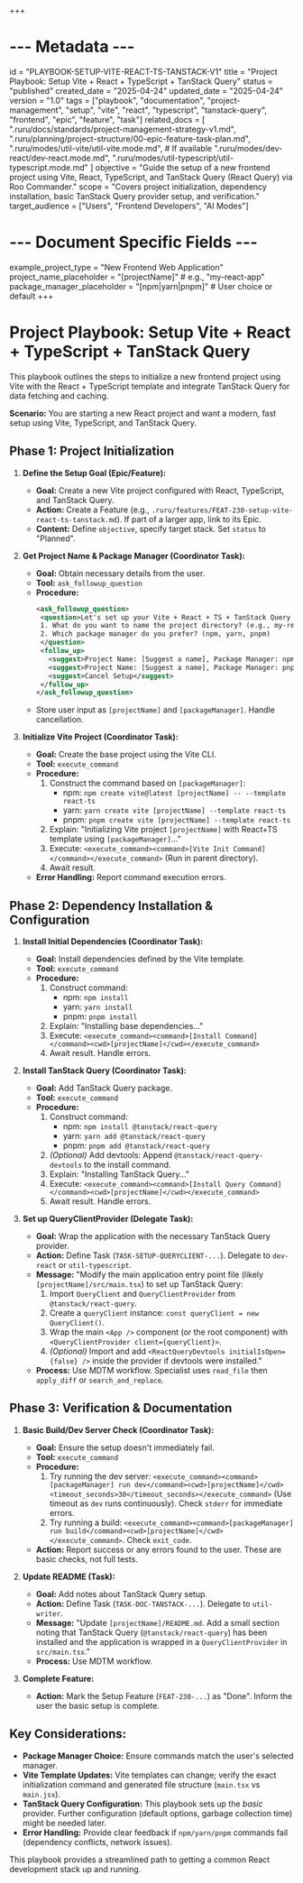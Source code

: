 +++
# --- Metadata ---
id = "PLAYBOOK-SETUP-VITE-REACT-TS-TANSTACK-V1"
title = "Project Playbook: Setup Vite + React + TypeScript + TanStack Query"
status = "published"
created_date = "2025-04-24"
updated_date = "2025-04-24"
version = "1.0"
tags = ["playbook", "documentation", "project-management", "setup", "vite", "react", "typescript", "tanstack-query", "frontend", "epic", "feature", "task"]
related_docs = [
    ".ruru/docs/standards/project-management-strategy-v1.md",
    ".ruru/planning/project-structure/00-epic-feature-task-plan.md",
    ".ruru/modes/util-vite/util-vite.mode.md", # If available
    ".ruru/modes/dev-react/dev-react.mode.md",
    ".ruru/modes/util-typescript/util-typescript.mode.md"
]
objective = "Guide the setup of a new frontend project using Vite, React, TypeScript, and TanStack Query (React Query) via Roo Commander."
scope = "Covers project initialization, dependency installation, basic TanStack Query provider setup, and verification."
target_audience = ["Users", "Frontend Developers", "AI Modes"]
# --- Document Specific Fields ---
example_project_type = "New Frontend Web Application"
project_name_placeholder = "[projectName]" # e.g., "my-react-app"
package_manager_placeholder = "[npm|yarn|pnpm]" # User choice or default
+++

# Project Playbook: Setup Vite + React + TypeScript + TanStack Query

This playbook outlines the steps to initialize a new frontend project using Vite with the React + TypeScript template and integrate TanStack Query for data fetching and caching.

**Scenario:** You are starting a new React project and want a modern, fast setup using Vite, TypeScript, and TanStack Query.

## Phase 1: Project Initialization

1.  **Define the Setup Goal (Epic/Feature):**
    *   **Goal:** Create a new Vite project configured with React, TypeScript, and TanStack Query.
    *   **Action:** Create a Feature (e.g., `.ruru/features/FEAT-230-setup-vite-react-ts-tanstack.md`). If part of a larger app, link to its Epic.
    *   **Content:** Define `objective`, specify target stack. Set `status` to "Planned".

2.  **Get Project Name & Package Manager (Coordinator Task):**
    *   **Goal:** Obtain necessary details from the user.
    *   **Tool:** `ask_followup_question`
    *   **Procedure:**
        ```xml
        <ask_followup_question>
         <question>Let's set up your Vite + React + TS + TanStack Query project.
         1. What do you want to name the project directory? (e.g., my-react-app)
         2. Which package manager do you prefer? (npm, yarn, pnpm)
         </question>
         <follow_up>
           <suggest>Project Name: [Suggest a name], Package Manager: npm</suggest>
           <suggest>Project Name: [Suggest a name], Package Manager: pnpm</suggest>
           <suggest>Cancel Setup</suggest>
         </follow_up>
        </ask_followup_question>
        ```
    *   Store user input as `[projectName]` and `[packageManager]`. Handle cancellation.

3.  **Initialize Vite Project (Coordinator Task):**
    *   **Goal:** Create the base project using the Vite CLI.
    *   **Tool:** `execute_command`
    *   **Procedure:**
        1.  Construct the command based on `[packageManager]`:
            *   npm: `npm create vite@latest [projectName] -- --template react-ts`
            *   yarn: `yarn create vite [projectName] --template react-ts`
            *   pnpm: `pnpm create vite [projectName] --template react-ts`
        2.  Explain: "Initializing Vite project `[projectName]` with React+TS template using `[packageManager]`..."
        3.  Execute: `<execute_command><command>[Vite Init Command]</command></execute_command>` (Run in parent directory).
        4.  Await result.
    *   **Error Handling:** Report command execution errors.

## Phase 2: Dependency Installation & Configuration

1.  **Install Initial Dependencies (Coordinator Task):**
    *   **Goal:** Install dependencies defined by the Vite template.
    *   **Tool:** `execute_command`
    *   **Procedure:**
        1.  Construct command:
            *   npm: `npm install`
            *   yarn: `yarn install`
            *   pnpm: `pnpm install`
        2.  Explain: "Installing base dependencies..."
        3.  Execute: `<execute_command><command>[Install Command]</command><cwd>[projectName]</cwd></execute_command>`
        4.  Await result. Handle errors.

2.  **Install TanStack Query (Coordinator Task):**
    *   **Goal:** Add TanStack Query package.
    *   **Tool:** `execute_command`
    *   **Procedure:**
        1.  Construct command:
            *   npm: `npm install @tanstack/react-query`
            *   yarn: `yarn add @tanstack/react-query`
            *   pnpm: `pnpm add @tanstack/react-query`
        2.  *(Optional)* Add devtools: Append `@tanstack/react-query-devtools` to the install command.
        3.  Explain: "Installing TanStack Query..."
        4.  Execute: `<execute_command><command>[Install Query Command]</command><cwd>[projectName]</cwd></execute_command>`
        5.  Await result. Handle errors.

3.  **Set up QueryClientProvider (Delegate Task):**
    *   **Goal:** Wrap the application with the necessary TanStack Query provider.
    *   **Action:** Define Task (`TASK-SETUP-QUERYCLIENT-...`). Delegate to `dev-react` or `util-typescript`.
    *   **Message:** "Modify the main application entry point file (likely `[projectName]/src/main.tsx`) to set up TanStack Query:
        1. Import `QueryClient` and `QueryClientProvider` from `@tanstack/react-query`.
        2. Create a `queryClient` instance: `const queryClient = new QueryClient()`.
        3. Wrap the main `<App />` component (or the root component) with `<QueryClientProvider client={queryClient}>`.
        4. *(Optional)* Import and add `<ReactQueryDevtools initialIsOpen={false} />` inside the provider if devtools were installed."
    *   **Process:** Use MDTM workflow. Specialist uses `read_file` then `apply_diff` or `search_and_replace`.

## Phase 3: Verification & Documentation

1.  **Basic Build/Dev Server Check (Coordinator Task):**
    *   **Goal:** Ensure the setup doesn't immediately fail.
    *   **Tool:** `execute_command`
    *   **Procedure:**
        1.  Try running the dev server: `<execute_command><command>[packageManager] run dev</command><cwd>[projectName]</cwd><timeout_seconds>30</timeout_seconds></execute_command>` (Use timeout as `dev` runs continuously). Check `stderr` for immediate errors.
        2.  Try running a build: `<execute_command><command>[packageManager] run build</command><cwd>[projectName]</cwd></execute_command>`. Check `exit_code`.
    *   **Action:** Report success or any errors found to the user. These are basic checks, not full tests.

2.  **Update README (Task):**
    *   **Goal:** Add notes about TanStack Query setup.
    *   **Action:** Define Task (`TASK-DOC-TANSTACK-...`). Delegate to `util-writer`.
    *   **Message:** "Update `[projectName]/README.md`. Add a small section noting that TanStack Query (`@tanstack/react-query`) has been installed and the application is wrapped in a `QueryClientProvider` in `src/main.tsx`."
    *   **Process:** Use MDTM workflow.

3.  **Complete Feature:**
    *   **Action:** Mark the Setup Feature (`FEAT-230-...`) as "Done". Inform the user the basic setup is complete.

## Key Considerations:

*   **Package Manager Choice:** Ensure commands match the user's selected manager.
*   **Vite Template Updates:** Vite templates can change; verify the exact initialization command and generated file structure (`main.tsx` vs `main.jsx`).
*   **TanStack Query Configuration:** This playbook sets up the *basic* provider. Further configuration (default options, garbage collection time) might be needed later.
*   **Error Handling:** Provide clear feedback if `npm/yarn/pnpm` commands fail (dependency conflicts, network issues).

This playbook provides a streamlined path to getting a common React development stack up and running.
